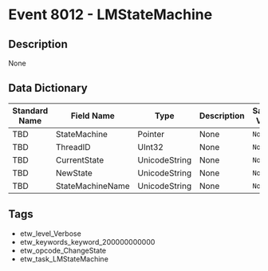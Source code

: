 # Event 8012 - LMStateMachine

## Description
None

## Data Dictionary
|Standard Name|Field Name|Type|Description|Sample Value|
|---|---|---|---|---|
|TBD|StateMachine|Pointer|None|`None`|
|TBD|ThreadID|UInt32|None|`None`|
|TBD|CurrentState|UnicodeString|None|`None`|
|TBD|NewState|UnicodeString|None|`None`|
|TBD|StateMachineName|UnicodeString|None|`None`|

## Tags
* etw_level_Verbose
* etw_keywords_keyword_200000000000
* etw_opcode_ChangeState
* etw_task_LMStateMachine